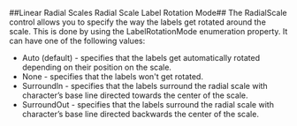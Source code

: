 ##Linear Radial Scales Radial Scale Label Rotation Mode##
The RadialScale control allows you to specify the way the labels get rotated around the scale. This is done by using the LabelRotationMode enumeration property. It can have one of the following values:

  - Auto (default) - specifies that the labels get automatically rotated depending on their position on the scale.
  - None - specifies that the labels won't get rotated.
  - SurroundIn - specifies that the labels surround the radial scale with character’s base line directed towards the center of the scale.
  - SurroundOut - specifies that the labels surround the radial scale with character’s base line directed backwards the center of the scale. 